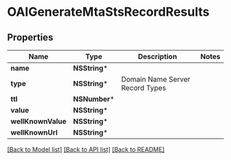 # OAIGenerateMtaStsRecordResults

## Properties
Name | Type | Description | Notes
------------ | ------------- | ------------- | -------------
**name** | **NSString*** |  | 
**type** | **NSString*** | Domain Name Server Record Types | 
**ttl** | **NSNumber*** |  | 
**value** | **NSString*** |  | 
**wellKnownValue** | **NSString*** |  | 
**wellKnownUrl** | **NSString*** |  | 

[[Back to Model list]](../README#documentation-for-models) [[Back to API list]](../README#documentation-for-api-endpoints) [[Back to README]](../README)



